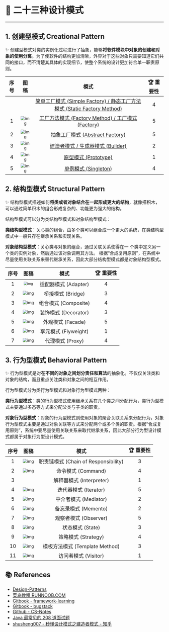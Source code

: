 # 🚢 二十三种设计模式

---

## 1. 创建型模式 Creational Pattern

✨ 创建型模式对类的实例化过程进行了抽象，能够**将软件模块中对象的创建和对象的使用分离**。为了使软件的结构更加清晰，外界对于这些对象只需要知道它们共同的接口，而不清楚其具体的实现细节，使整个系统的设计更加符合单一职责原则。

| 序号 |                             图稿                             |                             模式                             | 🏆 重要性 |
| :--: | :----------------------------------------------------------: | :----------------------------------------------------------: | :------: |
|      |                                                              | [简单工厂模式 (Simple Factory) / 静态工厂方法模式 (Static Factory Method)](设计模式/二十三种设计模式/创建型模式/0-简单工厂模式.md) |    4     |
|  1   | <img src="https://gitee.com/veal98/images/raw/master/img/20201206212655.png" alt="img" style="zoom:80%;" /> | [工厂方法模式 (Factory Method) / 工厂模式 (Factory)](设计模式/二十三种设计模式/创建型模式/1-工厂方法模式.md) |    5     |
|  2   | <img src="https://gitee.com/veal98/images/raw/master/img/20201206212930.png" alt="img" style="zoom:80%;" /> | [抽象工厂模式 (Abstract Factory)](设计模式/二十三种设计模式/创建型模式/2-抽象工厂模式.md) |    5     |
|  3   | <img src="https://gitee.com/veal98/images/raw/master/img/20201206212713.png" alt="img" style="zoom:80%;" /> | [建造者模式 / 生成器模式 (Builder)](设计模式/二十三种设计模式/创建型模式/3-建造者模式.md) |    2     |
|  4   | <img src="https://gitee.com/veal98/images/raw/master/img/20201206212723.png" alt="img" style="zoom:80%;" /> | [原型模式 (Prototype)](设计模式/二十三种设计模式/创建型模式/4-原型模式.md) |    1     |
|  5   | <img src="https://gitee.com/veal98/images/raw/master/img/20201206212734.png" alt="img" style="zoom:80%;" /> | [单例模式 (Singleton)](设计模式/二十三种设计模式/创建型模式/5-单例模式.md) |    4     |

## 2. 结构型模式 Structural Pattern

✨ 结构型模式描述如何**将类或者对象结合在一起形成更大的结构**，就像搭积木，可以通过简单积木的组合形成复杂的、功能更为强大的结构。

结构型模式可以分为类结构型模式和对象结构型模式：

**类结构型模式**：关心类的组合，由多个类可以组合成一个更大的系统，在类结构型模式中一般只存在继承关系和实现关系。

**对象结构型模式**：关心类与对象的组合，通过关联关系使得在一 个类中定义另一个类的实例对象，然后通过该对象调用其方法。 根据“合成复用原则”，在系统中尽量使用关联关系来替代继承关系，因此大部分结构型模式都是对象结构型模式。

| 序号 |                             图稿                             |         模式         | 🏆 重要性 |
| :--: | :----------------------------------------------------------: | :------------------: | :------: |
|  1   | <img src="https://gitee.com/veal98/images/raw/master/img/20201206214000.png" alt="img" style="zoom:67%;" /> | 适配器模式 (Adapter) |    4     |
|  2   | <img src="https://gitee.com/veal98/images/raw/master/img/20201206214020.png" alt="img" style="zoom:80%;" /> |  桥接模式 (Bridge)   |    3     |
|  3   | <img src="https://gitee.com/veal98/images/raw/master/img/20201206214031.png" alt="img" style="zoom:80%;" /> | 组合模式 (Composite) |    4     |
|  4   | <img src="https://gitee.com/veal98/images/raw/master/img/20201206214051.png" alt="img" style="zoom:80%;" /> | 装饰模式 (Decorator) |    3     |
|  5   | <img src="https://gitee.com/veal98/images/raw/master/img/20201206214107.png" alt="img" style="zoom:80%;" /> |  外观模式 (Facade)   |    5     |
|  6   | <img src="https://gitee.com/veal98/images/raw/master/img/20201206214116.png" alt="img" style="zoom:80%;" /> | 享元模式 (Flyweight) |    1     |
|  7   | <img src="https://gitee.com/veal98/images/raw/master/img/20201206214125.png" alt="img" style="zoom:80%;" /> |   代理模式 (Proxy)   |    4     |

## 3. 行为型模式 Behavioral Pattern

✨ 行为型模式是对**在不同的对象之间划分责任和算法**的抽象化。不仅仅关注类和对象的结构，而且重点关注类和对象之间的相互作用。

行为型模式分为类行为型模式和对象行为型模式两种：

**类行为型模式**：类的行为型模式使用继承关系在几个类之间分配行为，类行为型模式主要通过多态等方式来分配父类与子类的职责。

**对象行为型模式**：对象的行为型模式则使用对象的聚合关联关系来分配行为，对象行为型模式主要是通过对象关联等方式来分配两个或多个类的职责。根据“合成复用原则”，系统中要尽量使用关联关系来取代继承关系，因此大部分行为型设计模式都属于对象行为型设计模式。

| 序号 |                             图稿                             |                 模式                 | 🏆 重要性 |
| :--: | :----------------------------------------------------------: | :----------------------------------: | :------: |
|  1   | <img src="https://gitee.com/veal98/images/raw/master/img/20201206214241.png" alt="img" style="zoom:80%;" /> | 职责链模式 (Chain of Responsibility) |    3     |
|  2   | <img src="https://gitee.com/veal98/images/raw/master/img/20201206214249.png" alt="img" style="zoom:80%;" /> |          命令模式 (Command)          |    4     |
|  3   |                                                              |       解释器模式 (Interpreter)       |    1     |
|  4   | <img src="https://gitee.com/veal98/images/raw/master/img/20201206214316.png" alt="img" style="zoom:80%;" /> |        迭代器模式 (Iterator)         |    5     |
|  5   | <img src="https://gitee.com/veal98/images/raw/master/img/20201206214327.png" alt="img" style="zoom:80%;" /> |        中介者模式 (Mediator)         |    2     |
|  6   | <img src="https://gitee.com/veal98/images/raw/master/img/20201206214340.png" alt="img" style="zoom:80%;" /> |         备忘录模式 (Memento)         |    2     |
|  7   | <img src="https://gitee.com/veal98/images/raw/master/img/20201206214348.png" alt="img" style="zoom:80%;" /> |        观察者模式 (Observer)         |    5     |
|  8   | <img src="https://gitee.com/veal98/images/raw/master/img/20201206214407.png" alt="img" style="zoom:80%;" /> |           状态模式 (State)           |    3     |
|  9   | <img src="https://gitee.com/veal98/images/raw/master/img/20201206214416.png" alt="img" style="zoom:80%;" /> |         策略模式 (Strategy)          |    4     |
|  10  | <img src="https://gitee.com/veal98/images/raw/master/img/20201206214426.png" alt="img" style="zoom:80%;" /> |    模板方法模式 (Template Method)    |    3     |
|  11  | <img src="https://gitee.com/veal98/images/raw/master/img/20201206214437.png" alt="img" style="zoom:80%;" /> |         访问者模式 (Visitor)         |    1     |

## 📚 References

- [Design-Patterns](https://design-patterns.readthedocs.io/zh_CN/latest/index.html)
- [菜鸟教程 RUNNOOB.COM](https://www.runoob.com/design-pattern/design-pattern-tutorial.html)
- [Gitbook - framework-learning](https://qsjzwithguang19forever.gitee.io/framework-learning/gitbook_doc/design_pattern/%E8%AE%BE%E8%AE%A1%E6%A8%A1%E5%BC%8F%E7%AE%80%E4%BB%8B.html)
- [Gitbook - bugstack](http://book.bugstack.cn/#s/6AneBuNA)
- [Github - CS-Notes](https://cyc2018.github.io/CS-Notes/#/notes/%E8%AE%BE%E8%AE%A1%E6%A8%A1%E5%BC%8F)
- [Java 最常见的 208 道面试题](https://mp.weixin.qq.com/s/Wahq4TnCm4Pzb6VshWma1Q)
- [shusheng007 - 秒懂设计模式之建造者模式 - 知乎](https://zhuanlan.zhihu.com/p/58093669)
